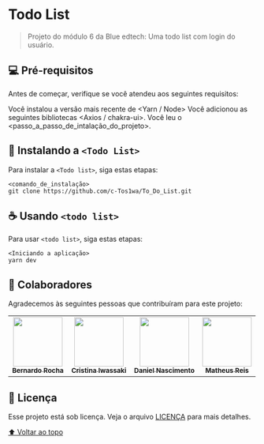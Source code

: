 # Todo List

> Projeto do módulo 6 da Blue edtech: Uma todo list com login do usuário.

## 💻 Pré-requisitos

Antes de começar, verifique se você atendeu aos seguintes requisitos:

Você instalou a versão mais recente de <Yarn / Node>
Você adicionou as seguintes bibliotecas <Axios / chakra-ui>.
Você leu o <passo_a_passo_de_intalação_do_projeto>.

## 🚀 Instalando a `<Todo List>`

Para instalar a `<Todo list>`, siga estas etapas:

```
<comando_de_instalação>
git clone https://github.com/c-Tos1wa/To_Do_List.git
```

## ☕ Usando `<todo list>`

Para usar `<todo list>`, siga estas etapas:

```
<Iniciando a aplicação>
yarn dev
```


## 🤝 Colaboradores

Agradecemos às seguintes pessoas que contribuíram para este projeto:

<table>
  <tr>
    <td align="center">
      <a href="https://github.com/bernaRocha">
        <img src="https://avatars.githubusercontent.com/u/71238351?v=4" width="100px;" /><br>
        <sub>
          <b>Bernardo Rocha</b>
        </sub>
      </a>
    </td>
     <td align="center">
      <a href="https://github.com/c-Tos1wa">
        <img src="https://avatars.githubusercontent.com/u/81439003?v=4" width="100px;" /><br>
        <sub>
          <b>Cristina Iwassaki</b>
        </sub>
      </a>
    </td>
    <td align="center">
      <a href="https://github.com/daniel20max">
        <img src="https://avatars.githubusercontent.com/u/51431192?v=4" width="100px;" /><br>
        <sub>
          <b>Daniel Nascimento</b>
        </sub>
      </a>
    </td>
    <td align="center">
      <a href="https://github.com/mrs-matheus">
        <img src="https://avatars.githubusercontent.com/u/81333540?v=4" width="100px;" /><br>
        <sub>
          <b>Matheus Reis</b>
        </sub>
      </a>
    </td>
  </tr>
</table>

## 📝 Licença

Esse projeto está sob licença. Veja o arquivo [LICENÇA](LICENSE.md) para mais detalhes.

[⬆ Voltar ao topo](#todo-list)<br>
